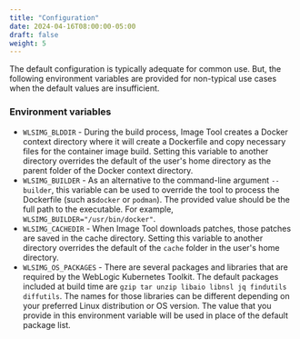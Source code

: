 ```yaml
---
title: "Configuration"
date: 2024-04-16T08:00:00-05:00
draft: false
weight: 5
---
```


The default configuration is typically adequate for common use. But, the following environment variables are provided for
non-typical use cases when the default values are insufficient.  

### Environment variables

- `WLSIMG_BLDDIR` - During the build process, Image Tool creates a Docker context directory where it will create a Dockerfile and copy necessary files for the container image build. Setting this variable to another directory overrides the default of the user's home directory as the parent folder of the Docker context directory.
- `WLSIMG_BUILDER` - As an alternative to the command-line argument `--builder`, this variable can be used to override the tool to process the Dockerfile (such as`docker` or `podman`). The provided value should be the full path to the executable. For example, `WLSIMG_BUILDER="/usr/bin/docker"`.
- `WLSIMG_CACHEDIR` - When Image Tool downloads patches, those patches are saved in the cache directory. Setting this variable to another directory overrides the default of the `cache` folder in the user's home directory.
- `WLSIMG_OS_PACKAGES` - There are several packages and libraries that are required by the WebLogic Kubernetes Toolkit. The default packages included at build time are `gzip tar unzip libaio libnsl jq findutils diffutils`. The names for those libraries can be different depending on your preferred Linux distribution or OS version. The value that you provide in this environment variable will be used in place of the default package list.


